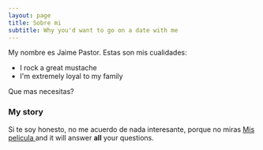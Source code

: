 ```yaml
---
layout: page
title: Sobre mi
subtitle: Why you'd want to go on a date with me
---
```


My nombre es Jaime Pastor. Estas son mis cualidades:

- I rock a great mustache
- I'm extremely loyal to my family

Que mas necesitas?

### My story

Si te soy honesto, no me acuerdo de nada interesante, porque no miras  [Mis pelicula ](https://en.wikipedia.org/wiki/The_Princess_Bride_%28film%29) and it will answer **all** your questions.
